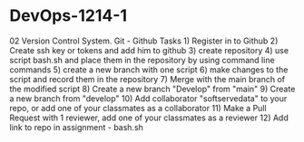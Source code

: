 # DevOps-1214-1
 02 Version Control System. Git - Github Tasks
    1) Register in to Github
    2) Create ssh key or tokens and add him to github
    3) create repository
    4) use script bash.sh and place them in the repository by using command line commands
    5) create a new branch with one script
    6) make changes to the script and record them in the repository
    7) Merge with the main branch of the modified script
    8) Create a new branch "Develop" from "main"
    9) Create a new branch from "develop"
    10) Add collaborator "softservedata" to your repo, or add one of your classmates as a collaborator
    11) Make a Pull Request with 1 reviewer,  add one of your classmates as a reviewer
    12)  Add link to repo in assignment - bash.sh
